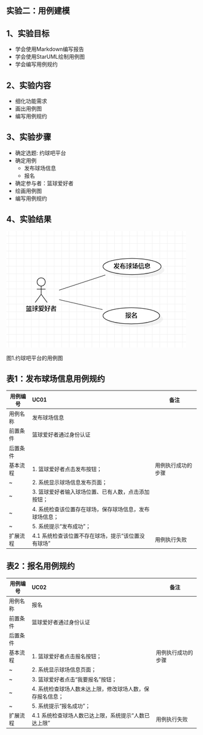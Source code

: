 ## 实验二：用例建模

## 1、实验目标
- 学会使用Markdown编写报告
- 学会使用StarUML绘制用例图
- 学会编写用例规约

## 2、实验内容
- 细化功能需求
- 画出用例图
- 编写用例规约

## 3、实验步骤
- 确定选题: 约球吧平台
- 确定用例
  - 发布球场信息
  - 报名
- 确定参与者：篮球爱好者
- 绘画用例图
- 编写用例规约

## 4、实验结果
![用例图](./UseCaseDiagram1.jpg)

图1.约球吧平台的用例图

## 表1：发布球场信息用例规约 

用例编号  | UC01 | 备注  
-|:-|-  
用例名称  | 发布球场信息  |   
前置条件  |篮球爱好者通过身份认证|    
后置条件  |  |   
基本流程  | 1. 篮球爱好者点击发布按钮；  | 用例执行成功的步骤
~| 2. 系统显示球场信息发布页面；  |   
~| 3. 篮球爱好者输入球场位置、已有人数，点击添加按钮；  | 
~| 4. 系统检查该位置存在球场，保存球场信息，发布球场信息； |  
~| 5. 系统提示“发布成功”； |       
扩展流程  | 4.1 系统检查该位置不存在球场，提示“该位置没有球场” | 用例执行失败 

## 表2：报名用例规约 

用例编号  | UC02 | 备注  
-|:-|-  
用例名称  | 报名  |   
前置条件  |篮球爱好者通过身份认证|    
后置条件  | |   
基本流程  | 1. 篮球爱好者点击报名按钮；  | 用例执行成功的步骤 
~| 2. 系统显示球场信息页面； |   
~| 3. 篮球爱好者点击“我要报名”按钮； | 
~| 4. 系统检查球场人数未达上限，修改球场人数，保存报名信息；  |  
~| 5. 系统提示“报名成功”；  | 
扩展流程  | 4.1 系统检查球场人数已达上限，系统提示“人数已达上限” | 用例执行失败 

 
